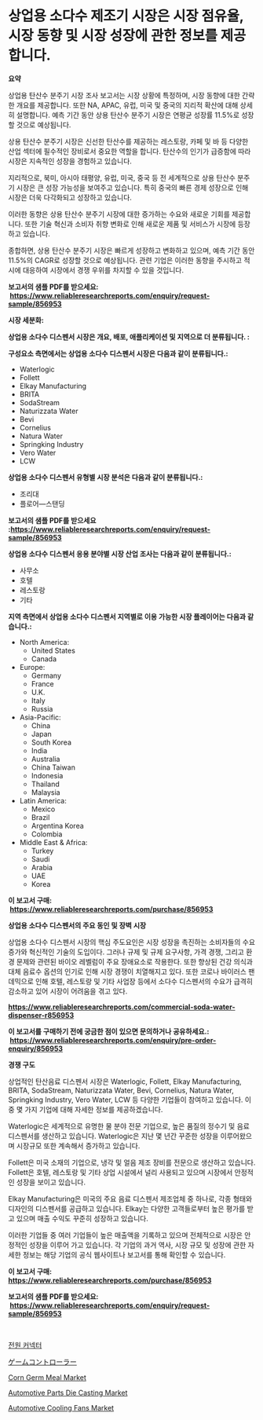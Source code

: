 <p><h1>상업용 소다수 제조기 시장은 시장 점유율, 시장 동향 및 시장 성장에 관한 정보를 제공합니다.</h1></p><p><strong>요약</strong></p>
<p><p>상업용 탄산수 분주기 시장 조사 보고서는 시장 상황에 특정하며, 시장 동향에 대한 간략한 개요를 제공합니다. 또한 NA, APAC, 유럽, 미국 및 중국의 지리적 확산에 대해 상세히 설명합니다. 예측 기간 동안 상용 탄산수 분주기 시장은 연평균 성장률 11.5%로 성장할 것으로 예상됩니다.</p><p>상용 탄산수 분주기 시장은 신선한 탄산수를 제공하는 레스토랑, 카페 및 바 등 다양한 산업 섹터에 필수적인 장비로서 중요한 역할을 합니다. 탄산수의 인기가 급증함에 따라 시장은 지속적인 성장을 경험하고 있습니다.</p><p>지리적으로, 북미, 아시아 태평양, 유럽, 미국, 중국 등 전 세계적으로 상용 탄산수 분주기 시장은 큰 성장 가능성을 보여주고 있습니다. 특히 중국의 빠른 경제 성장으로 인해 시장은 더욱 다각화되고 성장하고 있습니다.</p><p>이러한 동향은 상용 탄산수 분주기 시장에 대한 증가하는 수요와 새로운 기회를 제공합니다. 또한 기술 혁신과 소비자 취향 변화로 인해 새로운 제품 및 서비스가 시장에 등장하고 있습니다.</p><p>종합하면, 상용 탄산수 분주기 시장은 빠르게 성장하고 변화하고 있으며, 예측 기간 동안 11.5%의 CAGR로 성장할 것으로 예상됩니다. 관련 기업은 이러한 동향을 주시하고 적시에 대응하여 시장에서 경쟁 우위를 차지할 수 있을 것입니다.</p></p>
<p><strong>보고서의 샘플 PDF를 받으세요: &nbsp;<a href="https://www.reliableresearchreports.com/enquiry/request-sample/856953">https://www.reliableresearchreports.com/enquiry/request-sample/856953</a></strong></p>
<p><strong>시장 세분화:</strong></p>
<p><strong> 상업용 소다수 디스펜서 시장은 개요, 배포, 애플리케이션 및 지역으로 더 분류됩니다. :</strong></p>
<p><strong>구성요소 측면에서는 상업용 소다수 디스펜서 시장은 다음과 같이 분류됩니다.:</strong></p>
<p><ul><li>Waterlogic</li><li>Follett</li><li>Elkay Manufacturing</li><li>BRITA</li><li>SodaStream</li><li>Naturizzata Water</li><li>Bevi</li><li>Cornelius</li><li>Natura Water</li><li>Springking Industry</li><li>Vero Water</li><li>LCW</li></ul></p>
<p><strong> 상업용 소다수 디스펜서 유형별 시장 분석은 다음과 같이 분류됩니다.:</strong></p>
<p><ul><li>조리대</li><li>플로어—스탠딩</li></ul></p>
<p><strong>보고서의 샘플 PDF를 받으세요 :<a href="https://www.reliableresearchreports.com/enquiry/request-sample/856953">https://www.reliableresearchreports.com/enquiry/request-sample/856953</a></strong></p>
<p><strong> 상업용 소다수 디스펜서 응용 분야별 시장 산업 조사는 다음과 같이 분류됩니다.:</strong></p>
<p><ul><li>사무소</li><li>호텔</li><li>레스토랑</li><li>기타</li></ul></p>
<p><strong>지역 측면에서 상업용 소다수 디스펜서 지역별로 이용 가능한 시장 플레이어는 다음과 같습니다.:</strong></p>
<p><ul>
    <li>
        North America:
        <ul>
            <li>United States</li>
            <li>Canada</li>
        </ul>
    </li>
    <li>
        Europe:
        <ul>
            <li>Germany</li>
            <li>France</li>
            <li>U.K.</li>
            <li>Italy</li>
            <li>Russia</li>
        </ul>
    </li>
    <li>
        Asia-Pacific:
        <ul>
            <li>China</li>
            <li>Japan</li>
            <li>South Korea</li>
            <li>India</li>
            <li>Australia</li>
            <li>China Taiwan</li>
            <li>Indonesia</li>
            <li>Thailand</li>
            <li>Malaysia</li>
        </ul>
    </li>
    <li>
        Latin America:
        <ul>
            <li>Mexico</li>
            <li>Brazil</li>
            <li>Argentina Korea</li>
            <li>Colombia</li>
        </ul>
    </li>
    <li>
        Middle East & Africa:
        <ul>
            <li>Turkey</li>
            <li>Saudi</li>
            <li>Arabia</li>
            <li>UAE</li>
            <li>Korea</li>
        </ul>
    </li>
    </ul></p>
<p><strong>이 보고서 구매: &nbsp;<a href="https://www.reliableresearchreports.com/purchase/856953">https://www.reliableresearchreports.com/purchase/856953</a></strong></p>
<p><strong>상업용 소다수 디스펜서의 주요 동인 및 장벽 시장</strong></p>
<p><p>상업용 소다수 디스펜서 시장의 핵심 주도요인은 시장 성장을 촉진하는 소비자들의 수요 증가와 혁신적인 기술의 도입이다. 그러나 규제 및 규제 요구사항, 가격 경쟁, 그리고 환경 문제와 관련된 바이오 레벨럼이 주요 장애요소로 작용한다. 또한 향상된 건강 의식과 대체 음료수 옵션의 인기로 인해 시장 경쟁이 치열해지고 있다. 또한 코로나 바이러스 팬데믹으로 인해 호텔, 레스토랑 및 기타 사업장 등에서 소다수 디스펜서의 수요가 급격히 감소하고 있어 시장이 어려움을 겪고 있다.</p></p>
<p><strong><a href="https://www.reliableresearchreports.com/commercial-soda-water-dispenser-r856953">https://www.reliableresearchreports.com/commercial-soda-water-dispenser-r856953</a></strong></p>
<p><strong>이 보고서를 구매하기 전에 궁금한 점이 있으면 문의하거나 공유하세요.: &nbsp;<a href="https://www.reliableresearchreports.com/enquiry/pre-order-enquiry/856953">https://www.reliableresearchreports.com/enquiry/pre-order-enquiry/856953</a></strong></p>
<p><strong>경쟁 구도</strong></p>
<p><p>상업적인 탄산음료 디스펜서 시장은 Waterlogic, Follett, Elkay Manufacturing, BRITA, SodaStream, Naturizzata Water, Bevi, Cornelius, Natura Water, Springking Industry, Vero Water, LCW 등 다양한 기업들이 참여하고 있습니다. 이 중 몇 가지 기업에 대해 자세한 정보를 제공하겠습니다.</p><p>Waterlogic은 세계적으로 유명한 물 분야 전문 기업으로, 높은 품질의 정수기 및 음료 디스펜서를 생산하고 있습니다. Waterlogic은 지난 몇 년간 꾸준한 성장을 이루어왔으며 시장규모 또한 계속해서 증가하고 있습니다.</p><p>Follett은 미국 소재의 기업으로, 냉각 및 얼음 제조 장비를 전문으로 생산하고 있습니다. Follett은 호텔, 레스토랑 및 기타 상업 시설에서 널리 사용되고 있으며 시장에서 안정적인 성장을 보이고 있습니다.</p><p>Elkay Manufacturing은 미국의 주요 음료 디스펜서 제조업체 중 하나로, 각종 형태와 디자인의 디스펜서를 공급하고 있습니다. Elkay는 다양한 고객들로부터 높은 평가를 받고 있으며 매출 수익도 꾸준히 성장하고 있습니다.</p><p>이러한 기업들 중 여러 기업들이 높은 매출액을 기록하고 있으며 전체적으로 시장은 안정적인 성장을 이루어 가고 있습니다. 각 기업의 과거 역사, 시장 규모 및 성장에 관한 자세한 정보는 해당 기업의 공식 웹사이트나 보고서를 통해 확인할 수 있습니다.</p></p>
<p><strong>이 보고서 구매: &nbsp; <a href="https://www.reliableresearchreports.com/purchase/856953">https://www.reliableresearchreports.com/purchase/856953</a></strong></p>
<p><strong>보고서의 샘플 PDF를 받으세요: &nbsp;<a href="https://www.reliableresearchreports.com/enquiry/request-sample/856953">https://www.reliableresearchreports.com/enquiry/request-sample/856953</a></strong><strong></strong></p>
<p>&nbsp;</p>
<p><p><a href="https://github.com/Skyleitney456456/Market-Research-Report-List-1/blob/main/883081616905.md">전원 커넥터</a></p><p><a href="https://github.com/ReganWisoky2023/Market-Research-Report-List-1/blob/main/833799318421.md">ゲームコントローラー</a></p><p><a href="https://github.com/nancykennedykellievqfqt2/Market-Research-Report-List-1/blob/main/corn-germ-meal-market.md">Corn Germ Meal Market</a></p><p><a href="https://issuu.com/reportprime-2/docs/automotive-parts-die-casting-market-size-2030.pptx">Automotive Parts Die Casting Market</a></p><p><a href="https://issuu.com/reportprime-2/docs/automotive-cooling-fans-market-size-2030.pptx">Automotive Cooling Fans Market</a></p></p>